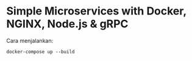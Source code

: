 # Simple Microservices with Docker, NGINX, Node.js & gRPC 

Cara menjalankan:
```console
docker-compose up --build
```

